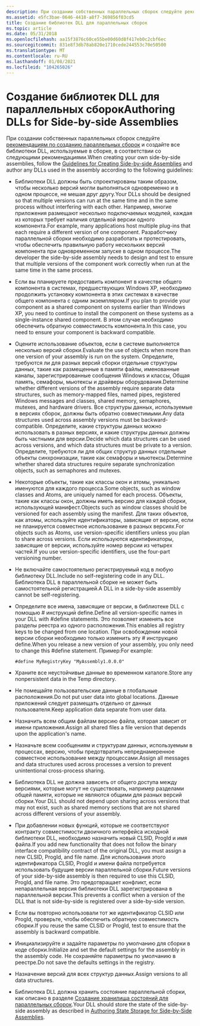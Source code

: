 ```yaml
---
description: При создании собственных параллельных сборок следуйте рекомендациям по созданию параллельных сборок.
ms.assetid: e5fc3bae-0646-4418-a8f7-369856f03cd5
title: Создание библиотек DLL для параллельных сборок
ms.topic: article
ms.date: 05/31/2018
ms.openlocfilehash: aa15f3876c60ce55be00d60d8f417eb0c2cbf6ec
ms.sourcegitcommit: 831e8f3db78ab820e1710cede244553c70e50500
ms.translationtype: MT
ms.contentlocale: ru-RU
ms.lasthandoff: 01/08/2021
ms.locfileid: "104265026"
---
```

# <a name="authoring-dlls-for-side-by-side-assemblies"></a><span data-ttu-id="a8e44-103">Создание библиотек DLL для параллельных сборок</span><span class="sxs-lookup"><span data-stu-id="a8e44-103">Authoring DLLs for Side-by-side Assemblies</span></span>

<span data-ttu-id="a8e44-104">При создании собственных параллельных сборок следуйте [рекомендациям по созданию параллельных сборок](guidelines-for-creating-side-by-side-assemblies.md) и создайте все библиотеки DLL, используемые в сборке, в соответствии со следующими рекомендациями.</span><span class="sxs-lookup"><span data-stu-id="a8e44-104">When creating your own side-by-side assemblies, follow the [Guidelines for Creating Side-by-side Assemblies](guidelines-for-creating-side-by-side-assemblies.md) and author any DLLs used in the assembly according to the following guidelines:</span></span>

-   <span data-ttu-id="a8e44-105">Библиотеки DLL должны быть спроектированы таким образом, чтобы несколько версий могли выполняться одновременно и в одном процессе, не мешая друг другу.</span><span class="sxs-lookup"><span data-stu-id="a8e44-105">Your DLLs should be designed so that multiple versions can run at the same time and in the same process without interfering with each other.</span></span> <span data-ttu-id="a8e44-106">Например, многие приложения размещают несколько подключаемых модулей, каждая из которых требует наличия отдельной версии одного компонента.</span><span class="sxs-lookup"><span data-stu-id="a8e44-106">For example, many applications host multiple plug-ins that each require a different version of one component.</span></span> <span data-ttu-id="a8e44-107">Разработчику параллельной сборки необходимо разработать и протестировать, чтобы обеспечить правильную работу нескольких версий компонента при одновременном запуске в одном процессе.</span><span class="sxs-lookup"><span data-stu-id="a8e44-107">The developer the side-by-side assembly needs to design and test to ensure that multiple versions of the component work correctly when run at the same time in the same process.</span></span>

-   <span data-ttu-id="a8e44-108">Если вы планируете предоставить компонент в качестве общего компонента в системах, предшествующих Windows XP, необходимо продолжить установку компонента в этих системах в качестве общего компонента с одним экземпляром.</span><span class="sxs-lookup"><span data-stu-id="a8e44-108">If you plan to provide your component as a shared component on systems earlier than Windows XP, you need to continue to install the component on these systems as a single-instance shared component.</span></span> <span data-ttu-id="a8e44-109">В этом случае необходимо обеспечить обратную совместимость компонента.</span><span class="sxs-lookup"><span data-stu-id="a8e44-109">In this case, you need to ensure your component is backward compatible.</span></span>

-   <span data-ttu-id="a8e44-110">Оцените использование объектов, если в системе выполняется несколько версий сборки.</span><span class="sxs-lookup"><span data-stu-id="a8e44-110">Evaluate the use of objects when more than one version of your assembly is run on the system.</span></span> <span data-ttu-id="a8e44-111">Определите, требуются ли для разных версий сборки отдельные структуры данных, такие как размещенные в памяти файлы, именованные каналы, зарегистрированные сообщения Windows и классы, Общая память, семафоры, мьютексы и драйверы оборудования.</span><span class="sxs-lookup"><span data-stu-id="a8e44-111">Determine whether different versions of the assembly require separate data structures, such as memory-mapped files, named pipes, registered Windows messages and classes, shared memory, semaphores, mutexes, and hardware drivers.</span></span> <span data-ttu-id="a8e44-112">Все структуры данных, используемые в версиях сборок, должны быть обратно совместимыми.</span><span class="sxs-lookup"><span data-stu-id="a8e44-112">Any data structures used across assembly versions must be backward-compatible.</span></span> <span data-ttu-id="a8e44-113">Определите, какие структуры данных можно использовать в разных версиях, и какие структуры данных должны быть частными для версии.</span><span class="sxs-lookup"><span data-stu-id="a8e44-113">Decide which data structures can be used across versions, and which data structures must be private to a version.</span></span> <span data-ttu-id="a8e44-114">Определите, требуются ли для общих структур данных отдельные объекты синхронизации, такие как семафоры и мьютексы.</span><span class="sxs-lookup"><span data-stu-id="a8e44-114">Determine whether shared data structures require separate synchronization objects, such as semaphores and mutexes.</span></span>

-   <span data-ttu-id="a8e44-115">Некоторые объекты, такие как классы окон и атомы, уникально именуются для каждого процесса.</span><span class="sxs-lookup"><span data-stu-id="a8e44-115">Some objects, such as window classes and Atoms, are uniquely named for each process.</span></span> <span data-ttu-id="a8e44-116">Объекты, такие как классы окон, должны иметь версию для каждой сборки, использующей манифест.</span><span class="sxs-lookup"><span data-stu-id="a8e44-116">Objects such as window classes should be versioned for each assembly using the manifest.</span></span> <span data-ttu-id="a8e44-117">Для таких объектов, как атомы, используйте идентификаторы, зависящие от версии, если не планируется совместное использование в разных версиях.</span><span class="sxs-lookup"><span data-stu-id="a8e44-117">For objects such as Atoms, use version-specific identifiers unless you plan to share across versions.</span></span> <span data-ttu-id="a8e44-118">Если используются идентификаторы, зависящие от версии, используйте номер версии из четырех частей.</span><span class="sxs-lookup"><span data-stu-id="a8e44-118">If you use version-specific identifiers, use the four-part versioning number.</span></span>

-   <span data-ttu-id="a8e44-119">Не включайте самостоятельно регистрируемый код в любую библиотеку DLL.</span><span class="sxs-lookup"><span data-stu-id="a8e44-119">Include no self-registering code in any DLL.</span></span> <span data-ttu-id="a8e44-120">Библиотека DLL в параллельной сборке не может быть самостоятельной регистрацией.</span><span class="sxs-lookup"><span data-stu-id="a8e44-120">A DLL in a side-by-side assembly cannot be self-registering.</span></span>

-   <span data-ttu-id="a8e44-121">Определите все имена, зависящие от версии, в библиотеке DLL с помощью \# инструкций define.</span><span class="sxs-lookup"><span data-stu-id="a8e44-121">Define all version-specific names in your DLL with \#define statements.</span></span> <span data-ttu-id="a8e44-122">Это позволяет изменять все разделы реестра из одного расположения.</span><span class="sxs-lookup"><span data-stu-id="a8e44-122">This enables all registry keys to be changed from one location.</span></span> <span data-ttu-id="a8e44-123">При освобождении новой версии сборки необходимо только изменить эту \# инструкцию define.</span><span class="sxs-lookup"><span data-stu-id="a8e44-123">When you release a new version of your assembly, you only need to change this \#define statement.</span></span> <span data-ttu-id="a8e44-124">Пример:</span><span class="sxs-lookup"><span data-stu-id="a8e44-124">For example:</span></span>

    `#define MyRegistryKey "MyAssembly1.0.0.0"`

-   <span data-ttu-id="a8e44-125">Храните все неустойчивые данные во временном каталоге.</span><span class="sxs-lookup"><span data-stu-id="a8e44-125">Store any nonpersistent data in the Temp directory.</span></span>

-   <span data-ttu-id="a8e44-126">Не помещайте пользовательские данные в глобальные расположения.</span><span class="sxs-lookup"><span data-stu-id="a8e44-126">Do not put user data into global locations.</span></span> <span data-ttu-id="a8e44-127">Данные приложений следует размещать отдельно от данных пользователя.</span><span class="sxs-lookup"><span data-stu-id="a8e44-127">Keep application data separate from user data.</span></span>

-   <span data-ttu-id="a8e44-128">Назначить всем общим файлам версию файла, которая зависит от имени приложения.</span><span class="sxs-lookup"><span data-stu-id="a8e44-128">Assign all shared files a file version that depends upon the application's name.</span></span>

-   <span data-ttu-id="a8e44-129">Назначьте всем сообщениям и структурам данных, используемым в процессах, версию, чтобы предотвратить непреднамеренное совместное использование между процессами.</span><span class="sxs-lookup"><span data-stu-id="a8e44-129">Assign all messages and data structures used across processes a version to prevent unintentional cross-process sharing.</span></span>

-   <span data-ttu-id="a8e44-130">Библиотека DLL не должна зависеть от общего доступа между версиями, которые могут не существовать, например разделами общей памяти, которые не являются общими для разных версий сборки.</span><span class="sxs-lookup"><span data-stu-id="a8e44-130">Your DLL should not depend upon sharing across versions that may not exist, such as shared memory sections that are not shared across different versions of your assembly.</span></span>

-   <span data-ttu-id="a8e44-131">При добавлении новых функций, которые не соответствуют контракту совместимости двоичного интерфейса исходной библиотеки DLL, необходимо назначить новый CLSID, ProgId и имя файла.</span><span class="sxs-lookup"><span data-stu-id="a8e44-131">If you add new functionality that does not follow the binary interface compatibility contract of the original DLL, you must assign a new CLSID, ProgId, and file name.</span></span> <span data-ttu-id="a8e44-132">Для использования этого идентификатора CLSID, ProgId и имени файла потребуется использовать будущие версии параллельной сборки.</span><span class="sxs-lookup"><span data-stu-id="a8e44-132">Future versions of your side-by-side assembly is then required to use this CLSID, ProgId, and file name.</span></span> <span data-ttu-id="a8e44-133">Это предотвращает конфликт, если непараллельная версия библиотеки DLL зарегистрирована в параллельной версии.</span><span class="sxs-lookup"><span data-stu-id="a8e44-133">This prevents a conflict when a version of the DLL that is not side-by-side is registered over a side-by-side version.</span></span>

-   <span data-ttu-id="a8e44-134">Если вы повторно использовали тот же идентификатор CLSID или ProgId, проверьте, чтобы обеспечить обратную совместимость сборки.</span><span class="sxs-lookup"><span data-stu-id="a8e44-134">If you reuse the same CLSID or ProgId, test to ensure that the assembly is backward compatible.</span></span>

-   <span data-ttu-id="a8e44-135">Инициализируйте и задайте параметры по умолчанию для сборки в коде сборки.</span><span class="sxs-lookup"><span data-stu-id="a8e44-135">Initialize and set the default settings for the assembly in the assembly code.</span></span> <span data-ttu-id="a8e44-136">Не сохраняйте параметры по умолчанию в реестре.</span><span class="sxs-lookup"><span data-stu-id="a8e44-136">Do not save the defaults settings in the registry.</span></span>

-   <span data-ttu-id="a8e44-137">Назначение версий для всех структур данных.</span><span class="sxs-lookup"><span data-stu-id="a8e44-137">Assign versions to all data structures.</span></span>

-   <span data-ttu-id="a8e44-138">Библиотека DLL должна хранить состояние параллельной сборки, как описано в разделе [Создание хранилища состояний для параллельных сборок](authoring-state-storage-for-side-by-side-assemblies.md).</span><span class="sxs-lookup"><span data-stu-id="a8e44-138">Your DLL should store the state of the side-by-side assembly as described in [Authoring State Storage for Side-by-Side Assemblies](authoring-state-storage-for-side-by-side-assemblies.md).</span></span>

 

 



